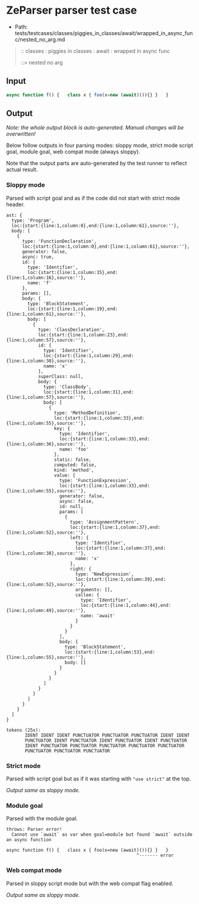 # ZeParser parser test case

- Path: tests/testcases/classes/piggies_in_classes/await/wrapped_in_async_func/nested_no_arg.md

> :: classes : piggies in classes : await : wrapped in async func
>
> ::> nested no arg

## Input

`````js
async function f() {   class x { foo(x=new (await)()){} }   }
`````

## Output

_Note: the whole output block is auto-generated. Manual changes will be overwritten!_

Below follow outputs in four parsing modes: sloppy mode, strict mode script goal, module goal, web compat mode (always sloppy).

Note that the output parts are auto-generated by the test runner to reflect actual result.

### Sloppy mode

Parsed with script goal and as if the code did not start with strict mode header.

`````
ast: {
  type: 'Program',
  loc:{start:{line:1,column:0},end:{line:1,column:61},source:''},
  body: [
    {
      type: 'FunctionDeclaration',
      loc:{start:{line:1,column:0},end:{line:1,column:61},source:''},
      generator: false,
      async: true,
      id: {
        type: 'Identifier',
        loc:{start:{line:1,column:15},end:{line:1,column:16},source:''},
        name: 'f'
      },
      params: [],
      body: {
        type: 'BlockStatement',
        loc:{start:{line:1,column:19},end:{line:1,column:61},source:''},
        body: [
          {
            type: 'ClassDeclaration',
            loc:{start:{line:1,column:23},end:{line:1,column:57},source:''},
            id: {
              type: 'Identifier',
              loc:{start:{line:1,column:29},end:{line:1,column:30},source:''},
              name: 'x'
            },
            superClass: null,
            body: {
              type: 'ClassBody',
              loc:{start:{line:1,column:31},end:{line:1,column:57},source:''},
              body: [
                {
                  type: 'MethodDefinition',
                  loc:{start:{line:1,column:33},end:{line:1,column:55},source:''},
                  key: {
                    type: 'Identifier',
                    loc:{start:{line:1,column:33},end:{line:1,column:36},source:''},
                    name: 'foo'
                  },
                  static: false,
                  computed: false,
                  kind: 'method',
                  value: {
                    type: 'FunctionExpression',
                    loc:{start:{line:1,column:33},end:{line:1,column:55},source:''},
                    generator: false,
                    async: false,
                    id: null,
                    params: [
                      {
                        type: 'AssignmentPattern',
                        loc:{start:{line:1,column:37},end:{line:1,column:52},source:''},
                        left: {
                          type: 'Identifier',
                          loc:{start:{line:1,column:37},end:{line:1,column:38},source:''},
                          name: 'x'
                        },
                        right: {
                          type: 'NewExpression',
                          loc:{start:{line:1,column:39},end:{line:1,column:52},source:''},
                          arguments: [],
                          callee: {
                            type: 'Identifier',
                            loc:{start:{line:1,column:44},end:{line:1,column:49},source:''},
                            name: 'await'
                          }
                        }
                      }
                    ],
                    body: {
                      type: 'BlockStatement',
                      loc:{start:{line:1,column:53},end:{line:1,column:55},source:''},
                      body: []
                    }
                  }
                }
              ]
            }
          }
        ]
      }
    }
  ]
}

tokens (25x):
       IDENT IDENT IDENT PUNCTUATOR PUNCTUATOR PUNCTUATOR IDENT IDENT
       PUNCTUATOR IDENT PUNCTUATOR IDENT PUNCTUATOR IDENT PUNCTUATOR
       IDENT PUNCTUATOR PUNCTUATOR PUNCTUATOR PUNCTUATOR PUNCTUATOR
       PUNCTUATOR PUNCTUATOR PUNCTUATOR
`````

### Strict mode

Parsed with script goal but as if it was starting with `"use strict"` at the top.

_Output same as sloppy mode._

### Module goal

Parsed with the module goal.

`````
throws: Parser error!
  Cannot use `await` as var when goal=module but found `await` outside an async function

async function f() {   class x { foo(x=new (await)()){} }   }
                                                 ^------- error
`````


### Web compat mode

Parsed in sloppy script mode but with the web compat flag enabled.

_Output same as sloppy mode._

